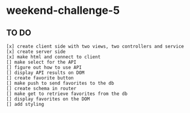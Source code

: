 # weekend-challenge-5

## TO DO
    [x] create client side with two views, two controllers and service
    [x] create server side 
    [x] make html and connect to client
    [] make select for the API
    [] figure out how to use API 
    [] display API results on DOM
    [] create favorite button
    [] make push to send favorites to the db
    [] create schema in router
    [] make get to retrieve favorites from the db
    [] display favorites on the DOM
    [] add styling